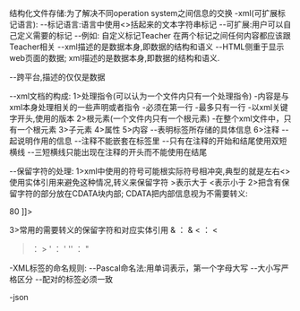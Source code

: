 结构化文件存储:为了解决不同operation system之间信息的交换
-xml(可扩展标记语言):
--标记语言:语言中使用<>括起来的文本字符串标记
--可扩展:用户可以自己定义需要的标记
--例如: 
    <Teacher> 
        自定义标记Teacher
        在两个标记之间任何内容都应该跟Teacher相关
    </Teacher>
--xml描述的是数据本身,即数据的结构和语义
--HTML侧重于显示web页面的数据;
  xml描述的是数据本身,即数据的结构和语义. 

--跨平台,描述的仅仅是数据

--xml文档的构成: 
1>处理指令(可以认为一个文件内只有一个处理指令)
-内容是与xml本身处理相关的一些声明或者指令
-必须在第一行
-最多只有一行
-以xml关键字开头,使用的版本
2>根元素(一个文件内只有一个根元素) 
-在整个xml文件中，只有一个根元素
3>子元素
4>属性
5>内容
--表明标签所存储的具体信息
6>注释
--起说明作用的信息
--注释不能嵌套在标签里
--只有在注释的开始和结尾使用双短横线
--三短横线只能出现在注释的开头而不能使用在结尾

--保留字符的处理:
1>xml中使用的符号可能根实际符号相冲突,典型的就是左右<> 
使用实体引用来避免这种情况,转义来保留字符
&gt;表示大于
&lt;表示小于 
2>把含有保留字符的部分放在CDATA块内部;
CDATA把内部信息视为不需要转义:
<![CDATA[ 
    select name,age 
    from Student
    where score > 80 
]]>

3>常用的需要转义的保留字符和对应实体引用
& ： &amp; 
< ： &lt;
> ： &gt; 
' ： &apos;
'' ： &quot;

-XML标签的命名规则: 
--Pascal命名法:用单词表示，第一个字母大写
--大小写严格区分
--配对的标签必须一致

-json



